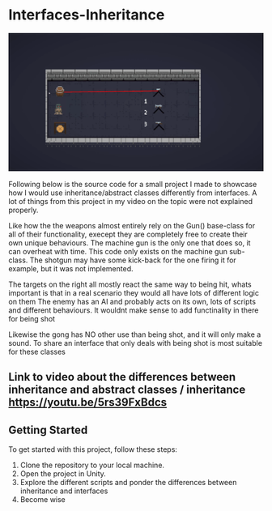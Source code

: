 # Interfaces-Inheritance 

![Screenshot](https://github.com/ForlornU/Images/blob/ce5151bfacdf828624316683cd02ad11d4e5c6ba/inheritanceinterfacethumbnail.png)

Following below is the source code for a small project I made to showcase how I would use inheritance/abstract classes differently from interfaces.
A lot of things from this project in my video on the topic were not explained properly.

Like how the the weapons almost entirely rely on the Gun() base-class for all of their functionality, execept they are completely free to create their own unique behaviours.
The machine gun is the only one that does so, it can overheat with time. This code only exists on the machine gun sub-class. 
The shotgun may have some kick-back for the one firing it for example, but it was not implemented.

The targets on the right all mostly react the same way to being hit, whats important is that in a real scenario they would all have lots of different logic on them
The enemy has an AI and probably acts on its own, lots of scripts and different behaviours. It wouldnt make sense to add functinality in there for being shot

Likewise the gong has NO other use than being shot, and it will only make a sound. To share an interface that only deals with being shot is most suitable for these classes

Link to video about the differences between inheritance and abstract classes / inheritance
https://youtu.be/5rs39FxBdcs
-----------

## Getting Started

To get started with this project, follow these steps:

1. Clone the repository to your local machine.
2. Open the project in Unity.
3. Explore the different scripts and ponder the differences between inheritance and interfaces
4. Become wise
